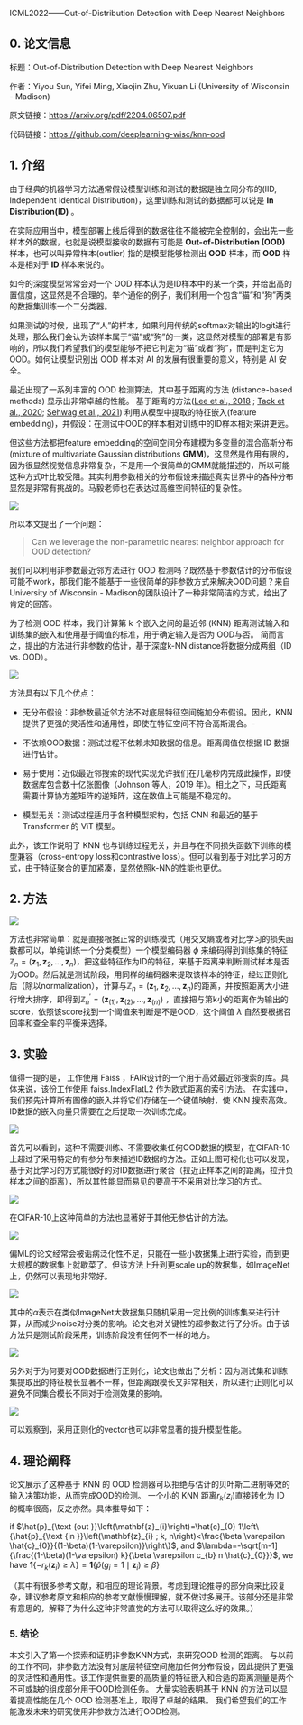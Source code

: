 ICML2022——Out-of-Distribution Detection with Deep Nearest Neighbors

## 0. 论文信息

标题：Out-of-Distribution Detection with Deep Nearest Neighbors

作者：Yiyou Sun, Yifei Ming, Xiaojin Zhu, Yixuan Li (University of Wisconsin - Madison)

原文链接：https://arxiv.org/pdf/2204.06507.pdf

代码链接：https://github.com/deeplearning-wisc/knn-ood

## 1. 介绍

由于经典的机器学习方法通常假设模型训练和测试的数据是独立同分布的(IID, Independent Identical Distribution)，这里训练和测试的数据都可以说是 **In Distribution(ID)** 。

在实际应用当中，模型部署上线后得到的数据往往不能被完全控制的，会出先一些样本外的数据，也就是说模型接收的数据有可能是 **Out-of-Distribution (OOD)** 样本，也可以叫异常样本(outlier) 指的是模型能够检测出 **OOD** 样本，而 **OOD** 样本是相对于 **ID** 样本来说的。

如今的深度模型常常会对一个 OOD 样本认为是ID样本中的某一个类，并给出高的置信度，这显然是不合理的。举个通俗的例子，我们利用一个包含“猫”和“狗”两类的数据集训练一个二分类器。

如果测试的时候，出现了“人”的样本，如果利用传统的softmax对输出的logit进行处理，那么我们会认为该样本属于“猫”或“狗”的一类，这显然对模型的部署是有影响的，所以我们希望我们的模型能够不把它判定为“猫”或者“狗”，而是判定它为OOD。如何让模型识别出 OOD 样本对 AI 的发展有很重要的意义，特别是 AI 安全。

最近出现了一系列丰富的 OOD 检测算法，其中基于距离的方法 (distance-based methods) 显示出非常卓越的性能。 基于距离的方法([Lee et al., 2018](https://arxiv.org/abs/1807.03888) ; [Tack et al., 2020](https://arxiv.org/abs/2007.08176); [Sehwag et al., 2021](https://arxiv.org/abs/2103.12051)) 利用从模型中提取的特征嵌入(feature embedding)，并假设：在测试中OOD的样本相对训练中的ID样本相对来讲更远。

但这些方法都把feature embedding的空间空间分布建模为多变量的混合高斯分布 (mixture of multivariate Gaussian distributions **GMM**)，这显然是作用有限的，因为很显然视觉信息非常复杂，不是用一个很简单的GMM就能描述的，所以可能这种方式叶比较受阻。其实利用参数相关的分布假设来描述真实世界中的各种分布显然是非常有挑战的。马毅老师也在表达过高维空间特征的复杂性。

![](https://img-blog.csdnimg.cn/3cf00bde9e90420a9ad457b1b112f88a.png)

所以本文提出了一个问题：

> Can we leverage the non-parametric nearest neighbor approach for OOD detection?

我们可以利用非参数最近邻方法进行 OOD 检测吗？既然基于参数估计的分布假设可能不work，那我们能不能基于一些很简单的非参数方式来解决OOD问题？来自University of Wisconsin - Madison的团队设计了一种非常简洁的方式，给出了肯定的回答。

为了检测 OOD 样本，我们计算第 k 个嵌入之间的最近邻 (KNN) 距离测试输入和训练集的嵌入和使用基于阈值的标准，用于确定输入是否为 OOD与否。 简而言之，提出的方法进行非参数的估计，基于深度k-NN distance将数据分成两组（ID vs. OOD）。

![](https://img-blog.csdnimg.cn/363ad37f9f2a43bcb10aa44234577a5c.png)

方法具有以下几个优点：

* 无分布假设：非参数最近邻方法不对底层特征空间施加分布假设。因此，KNN 提供了更强的灵活性和通用性，即使在特征空间不符合高斯混合。-
  
* 不依赖OOD数据：测试过程不依赖未知数据的信息。距离阈值仅根据 ID 数据进行估计。
  
* 易于使用：近似最近邻搜索的现代实现允许我们在几毫秒内完成此操作，即使数据库包含数十亿张图像（Johnson 等人，2019 年）。相比之下，马氏距离需要计算协方差矩阵的逆矩阵，这在数值上可能是不稳定的。
  
* 模型无关：测试过程适用于各种模型架构，包括 CNN 和最近的基于 Transformer 的 ViT 模型。
  

此外，该工作说明了 KNN 也与训练过程无关，并且与在不同损失函数下训练的模型兼容（cross-entropy loss和contrastive loss）。但可以看到基于对比学习的方式，由于特征聚合的更加紧凑，显然依照k-NN的性能也更优。

## 2. 方法

![](https://img-blog.csdnimg.cn/fababecad87244bd871f6176b5eced87.png)

方法也非常简单：就是直接根据正常的训练模式（用交叉熵或者对比学习的损失函数都可以，单纯训练一个分类模型）一个模型编码器 $\phi$ 来编码得到训练集的特征 $\mathbb{Z}_{n}=\left(\mathbf{z}_{1}, \mathbf{z}_{2}, \ldots, \mathbf{z}_{n}\right)$，把这些特征作为ID的特征，来基于距离来判断测试样本是否为OOD。然后就是测试阶段，用同样的编码器来提取该样本的特征，经过正则化后（除以normalization），计算与$\mathbb{Z}_{n}=\left(\mathbf{z}_{1}, \mathbf{z}_{2}, \ldots, \mathbf{z}_{n}\right)$的距离，并按照距离大小进行增大排序，即得到$\mathbb{Z}_{n}^{\prime}=\left(\mathbf{z}_{(1)}, \mathbf{z}_{(2)}, \ldots, \mathbf{z}_{(n)}\right)$ ，直接把与第k小的距离作为输出的score，依照该score找到一个阈值来判断是不是OOD，这个阈值 $\lambda$ 自然要根据召回率和查全率的平衡来选择。

## 3. 实验

值得一提的是， 工作使用 Faiss ，FAIR设计的一个用于高效最近邻搜索的库。具体来说，该份工作使用 faiss.IndexFlatL2 作为欧式距离的索引方法。 在实践中，我们预先计算所有图像的嵌入并将它们存储在一个键值映射，使 KNN 搜索高效。 ID数据的嵌入向量只需要在之后提取一次训练完成。

![](https://img-blog.csdnimg.cn/ba79b95b1c694e8a982791e563efabed.png)

首先可以看到，这种不需要训练、不需要收集任何OOD数据的模型，在CIFAR-10上超过了采用特定的有参分布来描述ID数据的方法。正如上图可视化也可以发现，基于对比学习的方式能很好的对ID数据进行聚合（拉近正样本之间的距离，拉开负样本之间的距离），所以其性能显而易见的要高于不采用对比学习的方式。

![](https://img-blog.csdnimg.cn/6045c090742f480f813138ccf7b46f99.png)

在CIFAR-10上这种简单的方法也显著好于其他无参估计的方法。

![](https://img-blog.csdnimg.cn/c6421bcaed674aa383f7e46b99e54a75.png)

偏ML的论文经常会被诟病泛化性不足，只能在一些小数据集上进行实验，而到更大规模的数据集上就歇菜了。但该方法上升到更scale up的数据集，如ImageNet上，仍然可以表现地非常好。

![](https://img-blog.csdnimg.cn/ee51893863de42ada74b3855bcff7332.png)

其中的$\alpha$表示在类似ImageNet大数据集只随机采用一定比例的训练集来进行计算，从而减少noise对分类的影响。论文也对关键性的超参数进行了分析。由于该方法只是测试阶段采用，训练阶段没有任何不一样的地方。

![](https://img-blog.csdnimg.cn/68edec6d517f4dbfaa8d05e6c4364d88.png)

另外对于为何要对OOD数据进行正则化，论文也做出了分析：因为测试集和训练集提取出的特征模长显著不一样，但距离跟模长又非常相关，所以进行正则化可以避免不同集合模长不同对于检测效果的影响。

![](https://img-blog.csdnimg.cn/efc1b87251c14c54987e02add5387313.png)

可以观察到，采用正则化的vector也可以非常显著的提升模型性能。

## 4. 理论阐释

论文展示了这种基于 KNN 的 OOD 检测器可以拒绝与估计的贝叶斯二进制等效的输入决策功能，从而完成OOD的检测。 一个小的 KNN 距离$r_{k}(z_{i})$直接转化为 ID 的概率很高，反之亦然。具体推导如下：

if $\hat{p}_{\text {out }}\left(\mathbf{z}_{i}\right)=\hat{c}_{0} 1\left\{\hat{p}_{\text {in }}\left(\mathbf{z}_{i} ; k, n\right)<\frac{\beta \varepsilon \hat{c}_{0}}{(1-\beta)(1-\varepsilon)}\right\}$, and $\lambda=-\sqrt[m-1]{\frac{(1-\beta)(1-\varepsilon) k}{\beta \varepsilon c_{b} n \hat{c}_{0}}}$, we have $\mathbf{1}\left\{-r_{k}\left(\mathbf{z}_{i}\right) \geq \lambda\right\}=\mathbf{1}\left\{\hat{p}\left(g_{i}=1 \mid \mathbf{z}_{i}\right) \geq \beta\right\}$

（其中有很多参考文献，和相应的理论背景。考虑到理论推导的部分向来比较复杂，建议参考原文和相应的参考文献慢慢理解，就不做过多展开。该部分还是非常有意思的，解释了为什么这种非常直觉的方法可以取得这么好的效果。）

### 5. 结论

本文引入了第一个探索和证明非参数KNN方式，来研究OOD 检测的距离。 与以前的工作不同，非参数方法没有对底层特征空间施加任何分布假设，因此提供了更强的灵活性和通用性。该工作提供重要的高质量的特征嵌入和合适的距离测量是两个不可或缺的组成部分用于OOD检测任务。 大量实验表明基于 KNN 的方法可以显着提高性能在几个 OOD 检测基准上，取得了卓越的结果。 我们希望我们的工作能激发未来的研究使用非参数方法进行OOD检测。